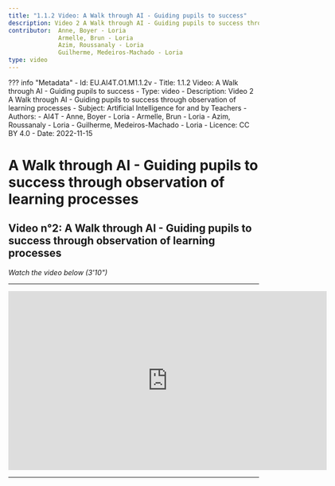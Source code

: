 ```yaml
---
title: "1.1.2 Video: A Walk through AI - Guiding pupils to success"
description: Video 2 A Walk through AI - Guiding pupils to success through observation of learning processes
contributor:  Anne, Boyer - Loria
              Armelle, Brun - Loria
              Azim, Roussanaly - Loria
              Guilherme, Medeiros-Machado - Loria
type: video
---
```

??? info "Metadata"
    - Id: EU.AI4T.O1.M1.1.2v
    - Title: 1.1.2 Video: A Walk through AI - Guiding pupils to success
    - Type: video
    - Description: Video 2 A Walk through AI - Guiding pupils to success through observation of learning processes
    - Subject: Artificial Intelligence for and by Teachers
    - Authors:
        - AI4T 
        - Anne, Boyer - Loria
        - Armelle, Brun - Loria
        - Azim, Roussanaly - Loria
        - Guilherme, Medeiros-Machado - Loria
    - Licence: CC BY 4.0
    - Date: 2022-11-15

# A Walk through AI - Guiding pupils to success through observation of learning processes
## Video n°2: A Walk through AI - Guiding pupils to success through observation of learning processes
_Watch the video below (3'10")_

----------
<center><iframe width="640" height="360" src="https://www.youtube.com/embed/ESx1tF64iZk?rel=0&showinfo=0&cc_load_policy=1&hl=en&modestbranding=1" frameborder="0" allowfullscreen></iframe></center>

-----------
